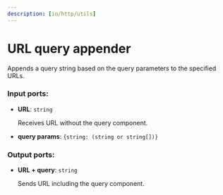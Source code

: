 ```yaml
---
description: [io/http/utils]
---
```


# URL query appender

Appends a query string based on the query parameters to the specified URLs.

### Input ports:

* __URL__: `string`

    Receives URL without the query component.


* __query params__: `{string: (string or string[])}`

### Output ports:

* __URL + query__: `string`

    Sends URL including the query component.


